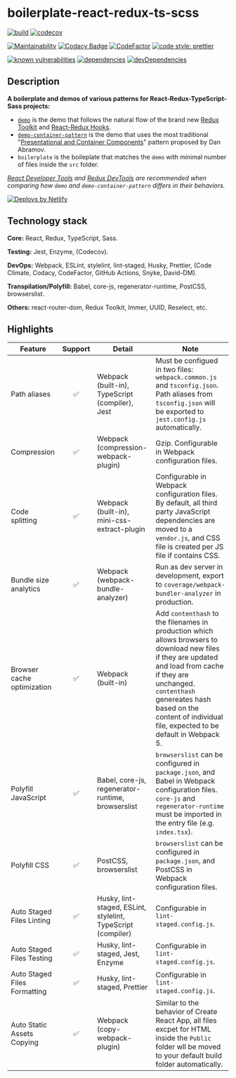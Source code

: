 # boilerplate-react-redux-ts-scss

[![build](https://github.com/zw627/boilerplate-react-redux-ts-scss/workflows/demos/badge.svg)](https://github.com/zw627/boilerplate-react-redux-ts-scss/actions?query=workflow%3Ademos)
[![codecov](https://codecov.io/gh/zw627/boilerplate-react-redux-ts-scss/branch/master/graph/badge.svg?token=OsVLx0rz4f)](https://codecov.io/gh/zw627/boilerplate-react-redux-ts-scss)

[![Maintainability](https://api.codeclimate.com/v1/badges/e355774e2727848b3246/maintainability)](https://codeclimate.com/github/zw627/boilerplate-react-redux-ts-scss/maintainability)
[![Codacy Badge](https://app.codacy.com/project/badge/Grade/42690844b68e4670b6ae018ec3fa4264)](https://www.codacy.com/gh/zw627/boilerplate-react-redux-ts-scss/dashboard?utm_source=github.com&amp;utm_medium=referral&amp;utm_content=zw627/boilerplate-react-redux-ts-scss&amp;utm_campaign=Badge_Grade)
[![CodeFactor](https://www.codefactor.io/repository/github/zw627/boilerplate-react-redux-ts-scss/badge)](https://www.codefactor.io/repository/github/zw627/boilerplate-react-redux-ts-scss)
[![code style: prettier](https://img.shields.io/badge/code_style-prettier-ff69b4.svg)](https://github.com/prettier/prettier)

[![known vulnerabilities](https://snyk.io/test/github/zw627/boilerplate-react-redux-ts-scss/badge.svg?targetFile=demo/package.json)](https://snyk.io/test/github/zw627/boilerplate-react-redux-ts-scss?targetFile=demo/package.json)
[![dependencies](https://david-dm.org/zw627/boilerplate-react-redux-ts-scss/status.svg?path=demo)](https://david-dm.org/zw627/boilerplate-react-redux-ts-scss?path=demo)
[![devDependencies](https://david-dm.org/zw627/boilerplate-react-redux-ts-scss/dev-status.svg?path=demo)](https://david-dm.org/zw627/boilerplate-react-redux-ts-scss?path=demo&type=dev)

## Description

**A boilerplate and demos of various patterns for React-Redux-TypeScript-Sass projects:**

- [`demo`](https://boilerplate-demo.netlify.app) is the demo that follows the natural flow of the brand new [Redux Toolkit](https://github.com/reduxjs/redux-toolkit) and [React-Redux Hooks](https://react-redux.js.org/api/hooks).
- [`demo-container-pattern`](https://boilerplate-demo-container.netlify.app) is the demo that uses the most traditional "[Presentational and Container Components](https://medium.com/@dan_abramov/smart-and-dumb-components-7ca2f9a7c7d0)" pattern proposed by Dan Abramov.
- `boilerplate` is the boileplate that matches the `demo` with minimal number of files inside the `src` folder.

*[React Developer Tools](https://chrome.google.com/webstore/detail/react-developer-tools) and [Redux DevTools](https://chrome.google.com/webstore/detail/redux-devtools) are recommended when comparing how `demo` and `demo-container-pattern` differs in their behaviors.*

[![Deploys by Netlify](https://www.netlify.com/img/global/badges/netlify-color-accent.svg)](https://www.netlify.com/)

## Technology stack

**Core:** React, Redux, TypeScript, Sass.

**Testing:** Jest, Enzyme, (Codecov).

**DevOps:** Webpack, ESLint, stylelint, lint-staged, Husky, Prettier, (Code Climate, Codacy, CodeFactor, GitHub Actions, Snyke, David-DM).

**Transpilation/Polyfill:** Babel, core-js, regenerator-runtime, PostCSS, browserslist.

**Others:** react-router-dom, Redux Toolkit, Immer, UUID, Reselect, etc.

## Highlights

| Feature                      | Support | Detail                                                       | Note                                                                                                                                                                                                                                                                   |
|------------------------------|:-------:|--------------------------------------------------------------|------------------------------------------------------------------------------------------------------------------------------------------------------------------------------------------------------------------------------------------------------------------------|
| Path aliases                 |    ✅    | Webpack (built-in), TypeScript (compiler), Jest              | Must be configued in two files: `webpack.common.js` and `tsconfig.json`. Path aliases from `tsconfig.json` will be exported to `jest.config.js` automatically.                                                                                 |
| Compression                  |    ✅    | Webpack (compression-webpack-plugin)                         | Gzip. Configurable in Webpack configuration files.                                                                                                                                                                                                                     |
| Code splitting               |    ✅    | Webpack (built-in), mini-css-extract-plugin                  | Configurable in Webpack configuration files. By default, all third party JavaScript dependencies are moved to a `vendor.js`, and CSS file is created per JS file if contains CSS.                                                                                      |
| Bundle size analytics        |    ✅    | Webpack (webpack-bundle-analyzer)                            | Run as dev server in development, export to `coverage/webpack-bundler-analyzer` in production.                                                                                                                                                                         |
| Browser cache optimization   |    ✅    | Webpack (built-in)                                           | Add `contenthash` to the filenames in production which allows browsers to download new files if they are updated and load from cache if they are unchanged. `contenthash` genereates hash based on the content of individual file, expected to be default in Webpack 5. |
| Polyfill JavaScript          |    ✅    | Babel, core-js, regenerator-runtime, browserslist            | `browserslist` can be configured in `package.json`, and Babel in Webpack configuration files. `core-js` and `regenerator-runtime` must be imported in the entry file (e.g. `index.tsx`).                                                                               |
| Polyfill CSS                 |    ✅    | PostCSS, browserslist                                        | `browserslist` can be configured in `package.json`, and PostCSS in Webpack configuration files.                                                                                                                                                                        |
| Auto Staged Files Linting    |    ✅    | Husky, lint-staged, ESLint, stylelint, TypeScript (compiler) | Configurable in `lint-staged.config.js`.                                                                                                                                                                                                                               |
| Auto Staged Files Testing    |    ✅    | Husky, lint-staged, Jest, Enzyme                             | Configurable in `lint-staged.config.js`.                                                                                                                                                                                                                               |
| Auto Staged Files Formatting |    ✅    | Husky, lint-staged, Prettier                                 | Configurable in `lint-staged.config.js`.                                                                                                                                                                                                                               |
| Auto Static Assets Copying   |    ✅    | Webpack (copy-webpack-plugin)                                | Similar to the behavior of Create React App, all files excpet for HTML inside the `Public` folder wll be moved to your default build folder automatically.                                                                                                             |
